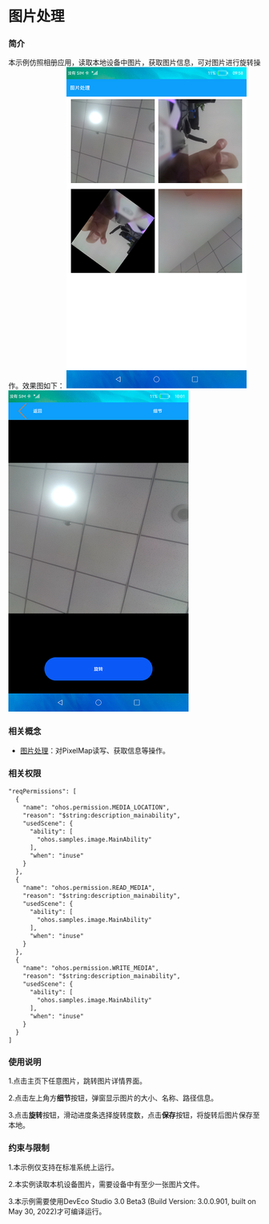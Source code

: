 # 图片处理

### 简介

本示例仿照相册应用，读取本地设备中图片，获取图片信息，可对图片进行旋转操作。效果图如下：
![](screenshots/devices/index.png) ![](screenshots/devices/image.png)

### 相关概念

- [图片处理](https://gitee.com/openharmony/docs/blob/master/zh-cn/application-dev/reference/apis/js-apis-image.md)：对PixelMap读写、获取信息等操作。

### 相关权限

    "reqPermissions": [
      {
        "name": "ohos.permission.MEDIA_LOCATION",
        "reason": "$string:description_mainability",
        "usedScene": {
          "ability": [
            "ohos.samples.image.MainAbility"
          ],
          "when": "inuse"
        }
      },
      {
        "name": "ohos.permission.READ_MEDIA",
        "reason": "$string:description_mainability",
        "usedScene": {
          "ability": [
            "ohos.samples.image.MainAbility"
          ],
          "when": "inuse"
        }
      },
      {
        "name": "ohos.permission.WRITE_MEDIA",
        "reason": "$string:description_mainability",
        "usedScene": {
          "ability": [
            "ohos.samples.image.MainAbility"
          ],
          "when": "inuse"
        }
      }
    ]

### 使用说明

1.点击主页下任意图片，跳转图片详情界面。

2.点击左上角方**细节**按钮，弹窗显示图片的大小、名称、路径信息。

3.点击**旋转**按钮，滑动进度条选择旋转度数，点击**保存**按钮，将旋转后图片保存至本地。

### 约束与限制

1.本示例仅支持在标准系统上运行。

2.本实例读取本机设备图片，需要设备中有至少一张图片文件。

3.本示例需要使用DevEco Studio 3.0 Beta3 (Build Version: 3.0.0.901, built on May 30, 2022)才可编译运行。

